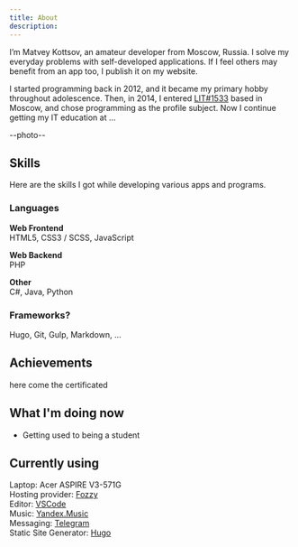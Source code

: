 ```yaml
---
title: About
description: 
---
```


I’m Matvey Kottsov, an amateur developer from Moscow, Russia. I solve my everyday problems with self-developed applications. If I feel others may benefit from an app too, I publish it on my website.

I started programming back in 2012, and it became my primary hobby throughout adolescence. Then, in 2014, I entered [LIT#1533](//lit.msu.ru/) based in Moscow, and chose programming as the profile subject. Now I continue getting my IT education at ...

--photo--

## Skills

Here are the skills I got while developing various apps and programs.

### Languages

**Web Frontend**  
HTML5, CSS3 / SCSS, JavaScript

**Web Backend**  
PHP

**Other**  
C#, Java, Python

### Frameworks?

Hugo, Git, Gulp, Markdown, ...

## Achievements

here come the certificated

## What I'm doing now

- Getting used to being a student

## Currently using

Laptop: Acer ASPIRE V3-571G  
Hosting provider: [Fozzy](//accounts.fozzy.com/aff.php?aff=8823)  
Editor: [VSCode](//code.visualstudio.com)  
Music: [Yandex.Music](//music.yandex.com)  
Messaging: [Telegram](//telegram.org)  
Static Site Generator: [Hugo](//gohugo.io)
